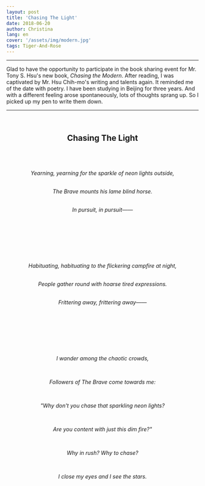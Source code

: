 ```yaml
---
layout: post
title: 'Chasing The Light'
date: 2018-06-20
author: Christina
lang: en
cover: '/assets/img/modern.jpg'
tags: Tiger-And-Rose
---
```


---

Glad to have the opportunity to participate in the book sharing event for Mr. Tony S. Hsu's new book, *Chasing the Modern*. After reading, I was captivated by Mr. Hsu Chih-mo's writing and talents again. It reminded me of the date with poetry. I have been studying in Beijing for three years. And with a different feeling arose spontaneously, lots of thoughts sprang up. So I picked up my pen to write them down.

---

<br>

<h2 style="text-align:center">Chasing The Light</h2><br>

<h6 style="text-align:center">
<br>
Yearning, yearning for the sparkle of neon lights outside,<br><br>


The Brave mounts his lame blind horse.<br><br>

In pursuit, in pursuit——<br><br>

<br>

<br>

<br>

<br>

<br>

Habituating, habituating to the flickering campfire at night,<br><br>

People gather round with hoarse tired expressions.<br><br>

Frittering away, frittering away——<br><br>

<br>

<br>

<br>

<br>

<br>

I wander among the chaotic crowds,<br>

<br>

Followers of The Brave come towards me:<br>

<br>

"Why don't you chase that sparkling neon lights? <br>

<br>

Are you content with just this dim fire?"<br>

<br>

Why in rush?  Why to chase?<br>

<br>

I close my eyes and I see the stars.

</h6>

​    